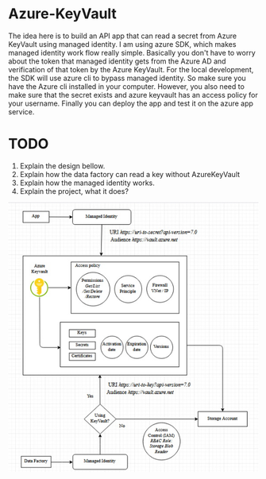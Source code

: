 # Azure-KeyVault

The idea here is to build an API app that can read a secret from Azure KeyVault using managed identity. I am using azure SDK, which makes managed identity work flow really simple. Basically you don't have to worry about the token that managed identity gets from the Azure AD and verification of that token by the Azure KeyVault. For the local development, the SDK will use azure cli to bypass managed identity. So make sure you have the Azure cli installed in your computer. However, you also need to make sure that the secret exists and azure keyvault has an access policy for your username. Finally you can deploy the app and test it on the azure app service.

# TODO
1. Explain the design bellow.
2. Explain how the data factory can read a key without AzureKeyVault
3. Explain how the managed identity works.
4. Explain the project, what it does?

<img src="Architecture.jpg" />
